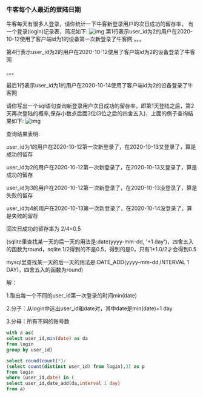 ### 牛客每个人最近的登陆日期

牛客每天有很多人登录，请你统计一下牛客新登录用户的次日成功的留存率，
有一个登录(login)记录表，简况如下:
![img](https://uploadfiles.nowcoder.com/images/20201026/557336_1603701796116_54BBC7EED94F0CAAFEC8DB042BBBCD01)
第1行表示user_id为2的用户在2020-10-12使用了客户端id为1的设备第一次新登录了牛客网
。。。

第4行表示user_id为2的用户在2020-10-12使用了客户端id为2的设备登录了牛客网 

。。。 

最后1行表示user_id为1的用户在2020-10-14使用了客户端id为2的设备登录了牛客网



请你写出一个sql语句查询新登录用户次日成功的留存率，即第1天登陆之后，第2天再次登陆的概率,保存小数点后面3位(3位之后的四舍五入)，上面的例子查询结果如下:
![img](https://uploadfiles.nowcoder.com/images/20200820/557336_1597903513290_CD24AA22EB7078641AEAF29B146D26FD)

查询结果表明: 

user_id为1的用户在2020-10-12第一次新登录了，在2020-10-13又登录了，算是成功的留存

user_id为2的用户在2020-10-12第一次新登录了，在2020-10-13又登录了，算是成功的留存

user_id为3的用户在2020-10-12第一次新登录了，在2020-10-13没登录了，算是失败的留存 

user_id为4的用户在2020-10-13第一次新登录了，在2020-10-14没登录了，算是失败的留存

固次日成功的留存率为 2/4=0.5

(sqlite里查找某一天的后一天的用法是:date(yyyy-mm-dd, '+1 day')，四舍五入的函数为round，sqlite 1/2得到的不是0.5，得到的是0，只有1*1.0/2才会得到0.5 

mysql里查找某一天的后一天的用法是:DATE_ADD(yyyy-mm-dd,INTERVAL 1 DAY)，四舍五入的函数为round)



解：

1.取出每一个不同的user_id第一次登录的时间min(date)

2.分子：从login中选出user_id和date对，其中date是min(date)+1 day

3.分母：所有不同的账号数

```sql
with a as(
select user_id,min(date) as da
from login
group by user_id)

select round(count(*)/
(select count(distinct user_id) from login),3) as p
from login 
where (user_id,date) in (
select user_id,date_add(da,interval 1 day)
from a)
```

